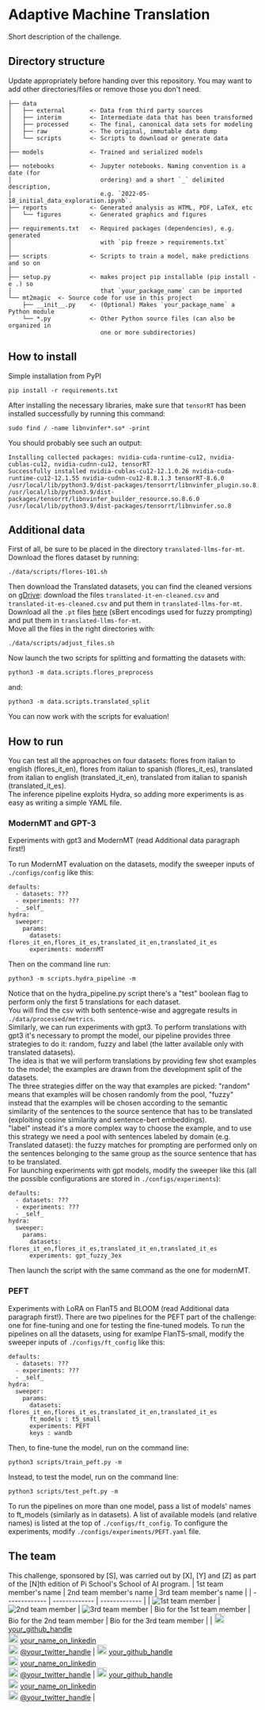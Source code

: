 # Adaptive Machine Translation
Short description of the challenge.

## Directory structure
Update appropriately before handing over this repository. You may want to add other directories/files or remove those you don't need.

```
├── data
│   ├── external       <- Data from third party sources
│   ├── interim        <- Intermediate data that has been transformed
│   ├── processed      <- The final, canonical data sets for modeling
│   ├── raw            <- The original, immutable data dump
│   └── scripts        <- Scripts to download or generate data
│
├── models             <- Trained and serialized models
│
├── notebooks          <- Jupyter notebooks. Naming convention is a date (for 
│                         ordering) and a short `_` delimited description, 
│                         e.g. `2022-05-18_initial_data_exploration.ipynb`.
├── reports            <- Generated analysis as HTML, PDF, LaTeX, etc
│   └── figures        <- Generated graphics and figures
│
├── requirements.txt   <- Required packages (dependencies), e.g. generated 
│                         with `pip freeze > requirements.txt`
│
├── scripts            <- Scripts to train a model, make predictions and so on
│
├── setup.py           <- makes project pip installable (pip install -e .) so 
│                         that `your_package_name` can be imported
└── mt2magic  <- Source code for use in this project
    ├── __init__.py    <- (Optional) Makes `your_package_name` a Python module
    └── *.py           <- Other Python source files (can also be organized in 
                          one or more subdirectories)
```

## How to install
Simple installation from PyPI
```
pip install -r requirements.txt 
```
After installing the necessary libraries, make sure that ```tensorRT``` has been installed successfully by running this command:
```
sudo find / -name libnvinfer*.so* -print
```
You should probably see such an output:
```
Installing collected packages: nvidia-cuda-runtime-cu12, nvidia-cublas-cu12, nvidia-cudnn-cu12, tensorRT
Successfully installed nvidia-cublas-cu12-12.1.0.26 nvidia-cuda-runtime-cu12-12.1.55 nvidia-cudnn-cu12-8.8.1.3 tensorRT-8.6.0
/usr/local/lib/python3.9/dist-packages/tensorrt/libnvinfer_plugin.so.8
/usr/local/lib/python3.9/dist-packages/tensorrt/libnvinfer_builder_resource.so.8.6.0
/usr/local/lib/python3.9/dist-packages/tensorrt/libnvinfer.so.8
```

## Additional data  
First of all, be sure to be placed in the directory ```translated-llms-for-mt```.  
Download the flores dataset by running:  
```
./data/scripts/flores-101.sh
```
Then download the Translated datasets, you can find the cleaned versions on [gDrive](https://drive.google.com/drive/u/4/folders/14E5dAKdK7pwitSqf6zh233YybA73MzvJ): download the files ```translated-it-en-cleaned.csv``` and ```translated-it-es-cleaned.csv``` and put them in ```translated-llms-for-mt```.  
Download all the ```.pt``` files [here](https://drive.google.com/drive/u/4/folders/1qecmn7ySukT6CVZZl2CTPKeN1tq3AHkp) (sBert encodings used for fuzzy prompting) and put them in ```translated-llms-for-mt```.  
Move all the files in the right directories with:  
```
./data/scripts/adjust_files.sh
```
Now launch the two scripts for splitting and formatting the datasets with:
```
python3 -m data.scripts.flores_preprocess
```  
and:  
```
python3 -m data.scripts.translated_split
```  
You can now work with the scripts for evaluation!




## How to run
You can test all the approaches on four datasets: flores from italian to english (flores_it_en), flores from italian to spanish (flores_it_es), translated from italian to english (translated_it_en), translated from italian to spanish (translated_it_es).  
The inference pipeline exploits Hydra, so adding more experiments is as easy as writing a simple YAML file. 
### ModernMT and GPT-3
Experiments with gpt3 and ModernMT (read Additional data paragraph first!)  

To run ModernMT evaluation on the datasets, modify the sweeper inputs of ```./configs/config``` like this:
```
defaults:
  - datasets: ???
  - experiments: ???
  - _self_
hydra:
  sweeper:
    params:
      datasets: flores_it_en,flores_it_es,translated_it_en,translated_it_es
      experiments: modernMT
```
Then on the command line run: 
```
python3 -m scripts.hydra_pipeline -m
```
Notice that on the hydra_pipeline.py script there's a "test" boolean flag to perform only the first 5 translations for each dataset.  
You will find the csv with both sentence-wise and aggregate results in ```./data/processed/metrics```.   
Similarly, we can run experiments with gpt3. To perform translations with gpt3 it's necessary to prompt the model, our pipeline provides three strategies to do it: random, fuzzy and label (the latter available only with translated datasets).  
The idea is that we will perform translations by providing few shot examples to the model; the examples are drawn from the development split of the datasets.  
The three strategies differ on the way that examples are picked: "random" means that examples will be chosen randomly from the pool, "fuzzy" instead that the examples will be chosen according to the semantic similarity of the sentences to the source sentence that has to be translated (exploiting cosine similarity and sentence-bert embeddings).  
"label" instead it's a more complex way to choose the example, and to use this strategy we need a pool with sentences labeled by domain (e.g. Translated dataset): the fuzzy matches for prompting are performed only on the sentences belonging to the same group as the source sentence that has to be translated.  
For launching experiments with gpt models, modify the sweeper like this (all the possible configurations are stored in ```./configs/experiments```):  
```
defaults:
  - datasets: ???
  - experiments: ???
  - _self_
hydra:
  sweeper:
    params:
      datasets: flores_it_en,flores_it_es,translated_it_en,translated_it_es
      experiments: gpt_fuzzy_3ex
```
Then launch the script with the same command as the one for modernMT. 

### PEFT
Experiments with LoRA on FlanT5 and BLOOM (read Additional data paragraph first!).
There are two pipelines for the PEFT part of the challenge: one for fine-tuning and one for testing the fine-tuned models.
To run the pipelines on all the datasets, using for examlpe FlanT5-small, modify the sweeper inputs of ```./configs/ft_config``` like this:
```
defaults:
  - datasets: ???
  - experiments: ???
  - _self_
hydra:
  sweeper:
    params:
      datasets: flores_it_en,flores_it_es,translated_it_en,translated_it_es
      ft_models : t5_small
      experiments: PEFT
      keys : wandb
```
Then, to fine-tune the model, run on the command line: 
```
python3 scripts/train_peft.py -m
```
Instead, to test the model, run on the command line:
```
python3 scripts/test_peft.py -m
```
To run the pipelines on more than one model, pass a list of models' names to ft_models (similarly as in datasets).
A list of available models (and relative names) is listed at the top of ```./configs/ft_config```.
To configure the experiments, modify ```./configs/experiments/PEFT.yaml``` file.

## The team
This challenge, sponsored by [S], was carried out by [X], [Y] and [Z] as part of the [N]th edition of Pi School's School of AI program.
| 1st team member's name  | 2nd team member's name | 3rd team member's name |
| ------------- | ------------- | ------------- |
| ![1st team member](https://cdn.icon-icons.com/icons2/2643/PNG/512/male_man_people_person_avatar_white_tone_icon_159363.png) | ![2nd team member](https://cdn.icon-icons.com/icons2/2643/PNG/512/female_woman_people_person_avatar_black_tone_icon_159371.png) | ![3rd team member](https://cdn.icon-icons.com/icons2/2643/PNG/512/male_man_boy_person_avatar_people_white_tone_icon_159357.png)
| Bio for the 1st team member | Bio for the 2nd team member | Bio for the 3rd team member |
| <img src="https://camo.githubusercontent.com/b079fe922f00c4b86f1b724fbc2e8141c468794ce8adbc9b7456e5e1ad09c622/68747470733a2f2f6564656e742e6769746875622e696f2f537570657254696e7949636f6e732f696d616765732f7376672f6769746875622e737667" width="20"> [your_github_handle](https://github.com/your_github_handle)<br/> <img src="https://camo.githubusercontent.com/c8a9c5b414cd812ad6a97a46c29af67239ddaeae08c41724ff7d945fb4c047e5/68747470733a2f2f6564656e742e6769746875622e696f2f537570657254696e7949636f6e732f696d616765732f7376672f6c696e6b6564696e2e737667" width="20"> [your_name_on_linkedin](https://linkedin.com/in/your_linkedin)<br/> <img src="https://camo.githubusercontent.com/35b0b8bfbd8840f35607fb56ad0a139047fd5d6e09ceb060c5c6f0a5abd1044c/68747470733a2f2f6564656e742e6769746875622e696f2f537570657254696e7949636f6e732f696d616765732f7376672f747769747465722e737667" width="20"> [@your_twitter_handle](https://twitter.com/your_twitter_handle) | <img src="https://camo.githubusercontent.com/b079fe922f00c4b86f1b724fbc2e8141c468794ce8adbc9b7456e5e1ad09c622/68747470733a2f2f6564656e742e6769746875622e696f2f537570657254696e7949636f6e732f696d616765732f7376672f6769746875622e737667" width="20"> [your_github_handle](https://github.com/your_github_handle)<br/> <img src="https://camo.githubusercontent.com/c8a9c5b414cd812ad6a97a46c29af67239ddaeae08c41724ff7d945fb4c047e5/68747470733a2f2f6564656e742e6769746875622e696f2f537570657254696e7949636f6e732f696d616765732f7376672f6c696e6b6564696e2e737667" width="20"> [your_name_on_linkedin](https://linkedin.com/in/your_linkedin)<br/> <img src="https://camo.githubusercontent.com/35b0b8bfbd8840f35607fb56ad0a139047fd5d6e09ceb060c5c6f0a5abd1044c/68747470733a2f2f6564656e742e6769746875622e696f2f537570657254696e7949636f6e732f696d616765732f7376672f747769747465722e737667" width="20"> [@your_twitter_handle](https://twitter.com/your_twitter_handle) | <img src="https://camo.githubusercontent.com/b079fe922f00c4b86f1b724fbc2e8141c468794ce8adbc9b7456e5e1ad09c622/68747470733a2f2f6564656e742e6769746875622e696f2f537570657254696e7949636f6e732f696d616765732f7376672f6769746875622e737667" width="20"> [your_github_handle](https://github.com/your_github_handle)<br/> <img src="https://camo.githubusercontent.com/c8a9c5b414cd812ad6a97a46c29af67239ddaeae08c41724ff7d945fb4c047e5/68747470733a2f2f6564656e742e6769746875622e696f2f537570657254696e7949636f6e732f696d616765732f7376672f6c696e6b6564696e2e737667" width="20"> [your_name_on_linkedin](https://linkedin.com/in/your_linkedin)<br/> <img src="https://camo.githubusercontent.com/35b0b8bfbd8840f35607fb56ad0a139047fd5d6e09ceb060c5c6f0a5abd1044c/68747470733a2f2f6564656e742e6769746875622e696f2f537570657254696e7949636f6e732f696d616765732f7376672f747769747465722e737667" width="20"> [@your_twitter_handle](https://twitter.com/your_twitter_handle) |
